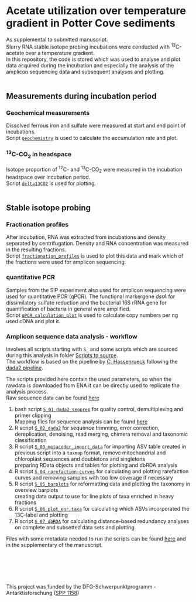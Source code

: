 # Acetate utilization over temperature gradient in Potter Cove sediments
As supplemental to submitted manuscript.\
Slurry RNA stable isotope probing incubations were conducted with <sup>13</sup>C-acetate over a temperature gradient.\
In this repository, the code is stored which was used to analyse and plot data acquired during the incubation and especially the analysis of the amplicon sequencing data and subsequent analyses and plotting.
<br/><br/>
## Measurements during incubation period
### Geochemical measurements
Dissolved ferrous iron and sulfate were measured at start and end point of incubations.\
Script [`geochemistry`](geochemistry.R) is used to calculate the accumulation rate and plot.

### <sup>13</sup>C-CO<sub>2</sub> in headspace
Isotope proportion of <sup>12</sup>C- and <sup>13</sup>C-CO<sub>2</sub> were measured in the incubation headspace over incubation period.\
Script [`delta13CO2`](delta13CO2.R) is used for plotting.
<br/><br/>
## Stable isotope probing
### Fractionation profiles
After incubation, RNA was extracted from incubations and density separated by centrifugation. Density and RNA concentration was measured in the resulting fractions.\
Script [`fractionation_profiles`](fractionation_profiles.R) is used to plot this data and mark which of the fractions were used for amplicon sequencing.

### quantitative PCR
Samples from the SIP experiment also used for amplicon sequencing were used for quantitative PCR (qPCR). 
The functional markergene *dsrA* for dissimilatory sulfate reduction and the bacterial 16S rRNA gene for quantification of bacteria in general were amplified.\
Script [`qPCR_calculation_plot`](qPCR_calculation_plot.R) is used to calculate copy numbers per ng used cDNA and plot it.

### Amplicon sequence data analysis - workflow
Involves all scripts starting with `S_` and some scripts which are sourced during this analysis in folder [Scripts to source](Scripts_to_source). \
The workflow is based on the pipeline by [C. Hassenrueck](http://doi.io-warnemuende.de/10.12754/misc-2022-0002) following the [dada2 pipeline](https://benjjneb.github.io/dada2/index.html).

The scripts provided here contain the used parameters, so when the rawdata is downloaded from ENA it can be directly used to replicate the analysis process.\
Raw sequence data can be found [here](https://www.ebi.ac.uk/ena/browser/view/PRJEB82428)

1. bash script [`S_01_dada2_seqprep`](S_01_dada2_seqprep.bash) for quality control, demultiplexing and primer clipping \
Mapping files for sequence analysis can be found [here](small_data)
2. R script [`S_02_dada2`](S_02_dada2.R) for sequence trimming, error correction, dereplication, denoising,  read merging, chimera removal and taxonomic classification
3. R script [`S_03_metacoder_import_data`](S_03_metacoder_import_data.R) for importing ASV table created in previous script into a `taxmap` format, remove mitochondrial and chloroplast sequences and doubletons and singletons\
   preparing RData objects and tables for plotting and dbRDA analysis
4. R script [`S_04_rarefaction-curves`](S_04_rarefaction-curves.R) for calculating and plotting rarefaction curves and removing samples with too low coverage if necessary
5. R script [`S_05_barplots`](S_05_barplots.R) for reformatting data and plotting the taxonomy in overview barplots\
   creating data output to use for line plots of taxa enriched in heavy fractions
6. R script [`S_06_plot_enr.taxa`](S_06_plot_enr.taxa.R) for calculating which ASVs incorporated the 13C-label and plotting
7. R script [`S_07_dbRDA`](S_07_dbRDA.R) for calculating distance-based redundancy analyses on complete and subsetted data sets and plotting

Files with some metadata needed to run the scripts can be found [here](small_data) and in the supplementary of the manuscript.

<br/><br/>
---
This project was funded by the DFG-Schwerpunktprogramm - Antarktisforschung ([SPP 1158](https://www.spp-antarktisforschung.uni-rostock.de/))
